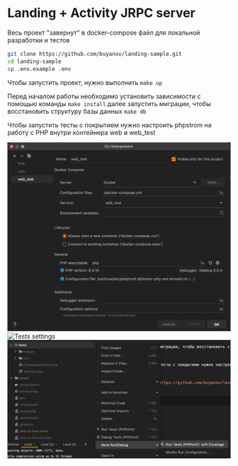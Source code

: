 # Landing + Activity JRPC server

Весь проект "завернут" в docker-compose файл для локальной разработки и тестов

```bash
git clone https://github.com/buyanov/landing-sample.git
cd landing-sample
cp .env.example .env
```

Чтобы запустить проект, нужно выполнить ```make up```

Перед началом работы необходимо установить зависимости с помощью команды ```make install```
далее запустить миграции, чтобы восстановить структуру базы данных ```make db```

Чтобы запустить тесты с покрытием нужно настроить phpstrom на работу с PHP внутри контейнера web и web_test

![PHP settings](https://github.com/buyanov/landing-sample/blob/master/docs/php-settings.png?raw=true)
![Tests settings](https://github.com/buyanov/landing-sample/blob/master/docs/tests-config.png?raw=true)
![Run tests with coverage](https://github.com/buyanov/landing-sample/blob/master/docs/run-tests.png?raw=true)

